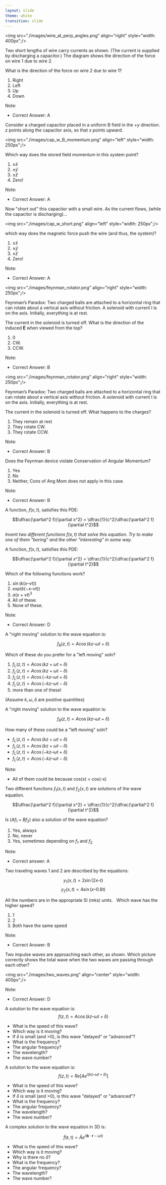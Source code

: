 ```yaml
---
layout: slide
theme: white
transition: slide
---
```


<section data-markdown>

<img src="./images/wire_at_perp_angles.png" align="right" style="width: 400px";/>


Two short lengths of wire carry currents as shown. (The current is supplied by discharging a capacitor.) The diagram shows the direction of the force on wire 1 due to wire 2.

What is the direction of the force on wire 2 due to wire 1?
1. Right
2. Left
3. Up
4. Down

Note:
* Correct Answer: A

</section>

<section data-markdown>

Consider a charged capacitor placed in a uniform B field
in the $+y$ direction. $z$ points along the capacitor axis, so that $x$ points upward.

<img src="./images/cap_w_B_momentum.png" align="left" style="width: 250px";/>

Which way does the stored field momentum in this system point?

1. $\pm \hat{x}$
2. $\pm \hat{y}$
3. $\pm \hat{z}$
4. Zero!

Note:
* Correct Answer: A

</section>

<section data-markdown>

Now "short out" this capacitor with a small wire.
As the current flows, (while the capacitor is discharging)...

<img src="./images/cap_w_short.png" align="left" style="width: 250px";/>


which way does the magnetic force
push the wire (and thus, the system)?

1. $\pm \hat{x}$
2. $\pm \hat{y}$
3. $\pm \hat{z}$
4. Zero!

Note:
* Correct Answer: A


</section>

<section data-markdown>

<img src="./images/feynman_rotator.png" align="right" style="width: 250px";/>

Feynman’s Paradox:
Two charged balls are attached to a horizontal ring that can rotate  about a vertical axis without friction.  A solenoid with current I is on the axis.  Initially, everything is at rest.

The current in the solenoid is turned off. What is the direction of the induced $\mathbf{E}$ when viewed from the top?

1. 0
2. CW.
3. CCW.

Note:
* Correct Answer: B
</section>

<section data-markdown>

<img src="./images/feynman_rotator.png" align="right" style="width: 250px";/>

Feynman’s Paradox:
Two charged balls are attached to a horizontal ring that can rotate  about a vertical axis without friction.  A solenoid with current I is on the axis.  Initially, everything is at rest.

The current in the solenoid is turned off.
What happens to the charges?

1. They remain at rest
2. They rotate CW.
3. They rotate CCW.

Note:
* Correct Answer: B
</section>

<section data-markdown>

Does the Feynman device violate Conservation of Angular Momentum?

1. Yes
2. No
3. Neither, Cons of Ang Mom does not apply in this case.


Note:
* Correct Answer: B
</section>

<section data-markdown>

A function, $f(x,t)$, satisfies this PDE:

$$\dfrac{\partial^2 f}{\partial x^2} = \dfrac{1}{c^2}\dfrac{\partial^2 f}{\partial t^2}$$

*Invent two different functions $f(x,t)$ that solve this equation.  Try to make one of them "boring" and the other "interesting" in some way.*


</section>

<section data-markdown>

A function, $f(x,t)$, satisfies this PDE:

$$\dfrac{\partial^2 f}{\partial x^2} = \dfrac{1}{c^2}\dfrac{\partial^2 f}{\partial t^2}$$

Which of the following functions work?

1. $\sin( k(x – vt))$
2. $exp( k(-x – vt ))$
3. $a( x + vt )^3$
4. All of these.
5. None of these.

Note:
* Correct Answer: D


</section>

<section data-markdown>

A "right moving" solution to the wave equation is:

$$ f_R(z,t) = A \cos(kz – \omega t + \delta)$$

Which of these do you prefer for a "left moving" soln?

1. $f_L(z,t) = A \cos(kz + \omega t + \delta)$
2. $f_L(z,t) = A \cos(kz + \omega t - \delta)$
3. $f_L(z,t) = A \cos(-kz – \omega t + \delta)$
4. $f_L(z,t) = A \cos(-kz – \omega t - \delta)$
5. more than one of these!

(Assume $k, \omega, \delta$ are positive quantities)

</section>

<section data-markdown>

A "right moving" solution to the wave equation is:

$$ f_R(z,t) = A \cos(kz – \omega t + \delta)$$

How many of these could be a "left moving" soln?

* $f_L(z,t) = A \cos(kz + \omega t + \delta)$
* $f_L(z,t) = A \cos(kz + \omega t - \delta)$
* $f_L(z,t) = A \cos(-kz – \omega t + \delta)$
* $f_L(z,t) = A \cos(-kz – \omega t - \delta)$

Note:
* All of them could be because cos(x) = cos(-x)

</section>

<section data-markdown>

Two different functions $f_1(x,t)$ and $f_2(x,t)$ are solutions of the wave equation.

$$\dfrac{\partial^2 f}{\partial x^2} = \dfrac{1}{c^2}\dfrac{\partial^2 f}{\partial t^2}$$

Is $(A f_1  + B f_2 )$  also a solution of the wave equation?

1. Yes, always
2. No, never
3. Yes, sometimes depending on $f_1$ and $f_2$

Note:
* Correct answer: A


</section>

<section data-markdown>

Two traveling waves 1 and 2 are described by the equations:

$$y_1(x,t)  = 2 \sin(2x – t)$$
$$y_2(x,t)  =  4 \sin(x – 0.8 t)$$

All the numbers are in the appropriate SI (mks) units.
 
Which wave has the higher speed?
1. 1
2. 2
3. Both have the same speed

Note:
* Correct Answer: B

</section>

<section data-markdown>
Two impulse waves are approaching each other, as shown.  Which picture correctly shows the total wave when the two waves are passing through each other?

<img src="./images/two_waves.png" align="center" style="width: 400px";/>

Note:
* Correct Answer: D


</section>

<section data-markdown>

A solution to the wave equation is:
$$f(z,t) = A \cos(kz – \omega t + \delta)$$

* What is the speed of this wave?
* Which way is it moving?
* If $\delta$ is small (and >0), is this wave "delayed" or "advanced"?
* What is the frequency?
* The angular frequency?
* The wavelength?
* The wave number?


</section>

<section data-markdown>

A solution to the wave equation is:
$$f(z,t) = Re\left[A e^{i(kz – \omega t + \delta)}\right]$$

* What is the speed of this wave?
* Which way is it moving?
* If $\delta$ is small (and >0), is this wave "delayed" or "advanced"?
* What is the frequency?
* The angular frequency?
* The wavelength?
* The wave number?


</section>

<section data-markdown>

A complex solution to the wave equation in 3D is:

$$\widetilde{f}(\mathbf{r},t) = \widetilde{A}e^{i(\mathbf{k}\cdot\mathbf{r}-\omega t)}$$


* What is the speed of this wave?
* Which way is it moving?
* Why is there no $\delta$?
* What is the frequency?
* The angular frequency?
* The wavelength?
* The wave number?

</section>
